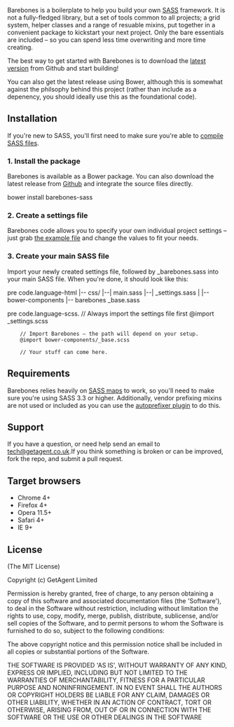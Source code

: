 Barebones is a boilerplate to help you build your own <a href="http://sass-lang.com/" target="_blank">SASS</a> framework. It is not a fully-fledged library, but a set of tools common to all projects; a grid system, helper classes and a range of resuable mixins, put together in a convenient package to kickstart your next project. Only the bare essentials are included – so you can spend less time overwriting and more time creating.

The best way to get started with Barebones is to download the <a href="https://github.com/sebpowell/barebones">latest version</a> from Github and start building!

You can also get the latest release using Bower, although this is somewhat against the philsophy behind this project (rather than include as a depenency, you should ideally use this as the foundational code).

## Installation

If you're new to SASS, you'll first need to make sure you're able to <a href="http://sass-lang.com/install" target="_blank">compile SASS files</a>.

### 1. Install the package
Barebones is available as a Bower package. You can also download the latest release from <a href="https://github.com/sebpowell/barebones">Github</a> and integrate the source files directly.

bower install barebones-sass

### 2. Create a settings file

Barebones code allows you to specify your own individual project settings – just grab <a href="https://github.com/sebpowell/barebones/blob/master/docs/css/_settings.scss" target="_blank">the example file</a> </strong> and change the values to fit your needs.

### 3. Create your main SASS file

Import your newly created settings file, followed by <span class="var">_barebones.sass</span> into your main SASS file. When you're done, it should look like this:

pre
	code.language-html
		|-- css/
		|--| main.sass
		|--| _settings.sass
		|
		|-- bower-components
		|--	barebones
				_base.sass

pre
	code.language-scss.
		// Always import the settings file first
		@import _settings.scss

		// Import Barebones – the path will depend on your setup.
		@import bower-components/_base.scss

		// Your stuff can come here.



## Requirements

Barebones relies heavily on <a href="">SASS maps</a> to work, so you'll need to make sure you're using SASS 3.3 or higher. Additionally, vendor prefixing mixins are not used or included as you can use the <a href="https://github.com/postcss/autoprefixer" target="_blank">autoprefixer plugin</a> to do this.

## Support
If you have a question, or need help send an email to <a href="mailto:tech@getagent.co.uk">tech@getagent.co.uk</a>.If you think something is broken or can be improved, fork the repo, and submit a pull request.


## Target browsers

- Chrome 4+
- Firefox 4+
- Opera 11.5+
- Safari 4+
- IE 9+

## License

(The MIT License)

Copyright (c) GetAgent Limited

Permission is hereby granted, free of charge, to any person obtaining a copy of this software and associated documentation files (the 'Software'), to deal in the Software without restriction, including without limitation the rights to use, copy, modify, merge, publish, distribute, sublicense, and/or sell copies of the Software, and to permit persons to whom the Software is furnished to do so, subject to the following conditions:

The above copyright notice and this permission notice shall be included in all copies or substantial portions of the Software.

THE SOFTWARE IS PROVIDED 'AS IS', WITHOUT WARRANTY OF ANY KIND, EXPRESS OR IMPLIED, INCLUDING BUT NOT LIMITED TO THE WARRANTIES OF MERCHANTABILITY, FITNESS FOR A PARTICULAR PURPOSE AND NONINFRINGEMENT. IN NO EVENT SHALL THE AUTHORS OR COPYRIGHT HOLDERS BE LIABLE FOR ANY CLAIM, DAMAGES OR OTHER LIABILITY, WHETHER IN AN ACTION OF CONTRACT, TORT OR OTHERWISE, ARISING FROM, OUT OF OR IN CONNECTION WITH THE SOFTWARE OR THE USE OR OTHER DEALINGS IN THE SOFTWARE
